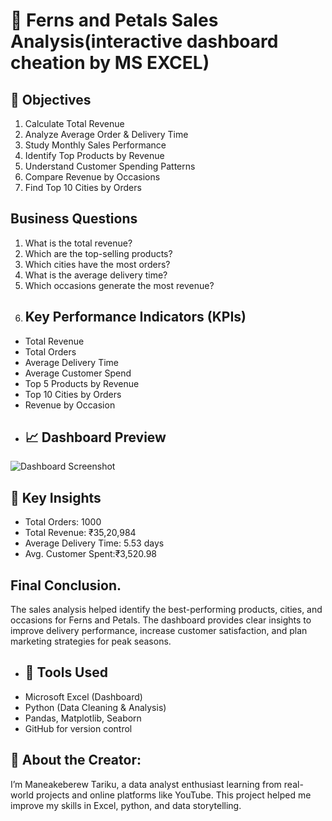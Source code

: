# 🌸 Ferns and Petals Sales Analysis(interactive dashboard cheation by MS EXCEL)
## 🚀 Objectives
1. Calculate Total Revenue
2. Analyze Average Order & Delivery Time
3. Study Monthly Sales Performance
4. Identify Top Products by Revenue
5. Understand Customer Spending Patterns
6. Compare Revenue by Occasions
7. Find Top 10 Cities by Orders
## Business Questions
1. What is the total revenue?
2. Which are the top-selling products?
3. Which cities have the most orders?
4. What is the average delivery time?
5. Which occasions generate the most revenue?
6. ## Key Performance Indicators (KPIs)
- Total Revenue  
- Total Orders  
- Average Delivery Time  
- Average Customer Spend  
- Top 5 Products by Revenue  
- Top 10 Cities by Orders  
- Revenue by Occasion
- ## 📈 Dashboard Preview
![Dashboard Screenshot](<img width="1878" height="852" alt="Screenshot 2024-10-24 160552(1)" src="https://github.com/user-attachments/assets/4ef78a23-597a-408f-bfe5-58ae78d3f38d" />
)
## 🧠 Key Insights
- Total Orders: 1000  
- Total Revenue: ₹35,20,984  
- Average Delivery Time: 5.53 days  
- Avg. Customer Spent:₹3,520.98
## Final Conclusion.
The sales analysis helped identify the best-performing products, cities, and occasions for Ferns and Petals.
The dashboard provides clear insights to improve delivery performance, increase customer satisfaction, and plan marketing strategies for peak seasons.
- ## 🧰 Tools Used
- Microsoft Excel (Dashboard)
- Python (Data Cleaning & Analysis)
- Pandas, Matplotlib, Seaborn
- GitHub for version control
## 👤 About the Creator:
I’m Maneakeberew Tariku, a data analyst enthusiast learning from real-world projects and online platforms like YouTube.
This project helped me improve my skills in Excel, python, and data storytelling.
 
